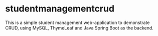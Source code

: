# studentmanagementcrud
This is a simple student management web-application to demonstrate CRUD, using MySQL, ThymeLeaf
and Java Spring Boot as the backend.
